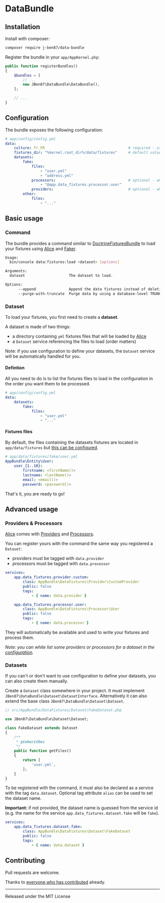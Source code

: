 DataBundle
==========

## Installation

Install with composer:

```bash
composer require j-ben87/data-bundle
```

Register the bundle in your `app/AppKernel.php`:

```php
public function registerBundles()
{
    $bundles = [
        // ...
        new JBen87\DataBundle\DataBundle(),
    ];

    // ...
}
```

## Configuration

The bundle exposes the following configuration:

```yml
# app/config/config.yml
data:
    culture: fr_FR                                      # required - used to generate localized data with Faker
    fixtures_dir: "%kernel.root_dir%/data/fixtures"     # default value - directory where datasets fixtures files are located
    datasets:
        fake:
            files:
                - "user.yml"
                - "address.yml"
            processors:                                 # optional - white list some processors (default to all if empty)
                - "@app.data_fixtures.processor.user"
            providers:                                  # optional - white list some providers (default to all if empty)
        other:
            files:
                - "..."
```

## Basic usage

### Command

The bundle provides a command similar to [DoctrineFixturesBundle][1] to load your fixtures using [Alice][2] and [Faker][3].

```bash
Usage:
  bin/console data:fixtures:load <dataset> [options]

Arguments:
  dataset                    The dataset to load.

Options:
      --append               Append the data fixtures instead of deleting all data from the database first.
      --purge-with-truncate  Purge data by using a database-level TRUNCATE statement
```

### Dataset

To load your fixtures, you first need to create a **dataset**.

A dataset is made of two things:

- a directory containing `yml` fixtures files that will be loaded by [Alice][2]
- a `Dataset` service referencing the files to load (order matters)

Note: if you use configuration to define your datasets, the `Dataset` service will be automatically handled for you.

#### Defintion

All you need to do is to list the fixtures files to load in the configuration in the order you want them to be processed.

```yml
# app/config/config.yml
data:
    datasets:
        fake:
            files:
                - "user.yml"
                - "..."
```

#### Fixtures files

By default, the files containing the datasets fixtures are located in `app/data/fixtures` but [this can be configured](#configuration).

```yml
# app/data/fixtures/fake/user.yml
AppBundle\Entity\User:
    user_{1..10}:
        firstname: <firstName()>
        lastname: <lastName()>
        email: <email()>
        password: <password()>
```

That's it, you are ready to go!

## Advanced usage

### Providers & Processors

[Alice][2] comes with [Providers][4] and [Processors][5].

You can register yours with the command the same way you registered a `Dataset`:

- providers must be tagged with `data.provider`
- processors must be tagged with `data.processor`

```yml
services:
    app.data_fixtures.provider.custom:
        class: AppBundle\DataFixtures\Provider\CustomProvider
        public: false
        tags:
            - { name: data.provider }

    app.data_fixtures.processor.user:
        class: AppBundle\DataFixtures\Processor\User
        public: false
        tags:
            - { name: data.processor }
```

They will automatically be available and used to write your fixtures and process them.

*Note: you can white list some providers or processors for a dataset in the [configuration](#configuration).*

### Datasets

If you can't or don't want to use configuration to define your datasets, you can also create them manually.

Create a `Dataset` class somewhere in your project.
It must implement `JBen87\DataBundle\Dataset\DatasetInterface`.
Alternatively it can also extend the base class `JBen87\DataBundle\Dataset\Dataset`.

```php
// src/AppBundle/DataFixtures/Dataset/FakeDataset.php

use JBen87\DataBundle\Dataset\Dataset;

class FakeDataset extends Dataset
{
    /**
     * @inheritDoc
     */
    public function getFiles()
    {
        return [
            'user.yml',
        ];
    }
}
```

To be registered with the command, it must also be declared as a service with the tag `data.dataset`.
Optional tag attribute `alias` can be used to set the dataset name.

**Important:** if not provided, the dataset name is guessed from the service id (e.g. the name for the service `app.data_fixtures.dataset.fake` will be `fake`).

```yml
services:
    app.data_fixtures.dataset.fake:
        class: AppBundle\DataFixtures\Dataset\FakeDataset
        public: false
        tags:
            - { name: data.dataset }
```

## Contributing

Pull requests are welcome.

Thanks to [everyone who has contributed](https://github.com/J-Ben87/DataBundle/graphs/contributors) already.

---

Released under the MIT License

[1]: https://github.com/doctrine/DoctrineFixturesBundle
[2]: https://github.com/nelmio/alice
[3]: https://github.com/fzaninotto/Faker
[4]: https://github.com/nelmio/alice/blob/2.x/doc/customizing-data-generation.md#custom-faker-data-providers
[5]: https://github.com/nelmio/alice/blob/2.x/doc/processors.md
